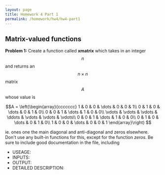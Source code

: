 ```yaml
---
layout: page
title: Homework 4 Part 1
permalink: /homework/hw4/hw4-part1
---
```


## Matrix-valued functions

**Problem 1:**
Create a function called **xmatrix** which takes in an integer $$n$$ and returns an $$n\times n$$ matrix $$A$$ whose value is

$$A =
\left(\begin{array}{ccccccc}
1 & 0 & 0 & \dots & 0 & 0 & 1\\
0 & 1 & 0 & \dots & 0 & 1 & 0\\
0 & 0 & 1 & \dots & 1 & 0 & 0\\
\vdots & \vdots & \vdots & \ddots & \vdots & \vdots & \vdots\\
0 & 0 & 1 & \dots & 1 & 0 & 0\\
0 & 1 & 0 & \dots & 0 & 1 & 0\\
1 & 0 & 0 & \dots & 0 & 0 & 1
\end{array}\right)
$$

ie. ones one the main diagonal and anti-diagonal and zeros elsewhere.  Don't use any built-in functions for this, except for the function *zeros*.  Be sure to include good documentation in the file, including
* USEAGE:
* INPUTS:
* OUTPUT:
* DETAILED DESCRIPTION:


